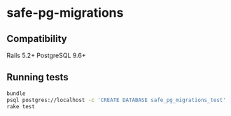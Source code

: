 # safe-pg-migrations

## Compatibility

Rails 5.2+
PostgreSQL 9.6+

## Running tests

```bash
bundle
psql postgres://localhost -c 'CREATE DATABASE safe_pg_migrations_test'
rake test
```
